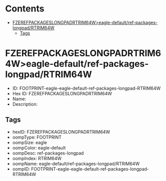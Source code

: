 



Contents
========

* [FZEREFPACKAGESLONGPADRTRIM64W>eagle-default/ref-packages-longpad/RTRIM64W](#fzerefpackageslongpadrtrim64weagle-defaultref-packages-longpadrtrim64w)
	* [Tags](#tags)

# FZEREFPACKAGESLONGPADRTRIM64W>eagle-default/ref-packages-longpad/RTRIM64W

- ID: FOOTPRINT-eagle-eagle-default-ref-packages-longpad-RTRIM64W
- Hex ID: FZEREFPACKAGESLONGPADRTRIM64W
- Name: 
- Description: 

## Tags

- hexID: FZEREFPACKAGESLONGPADRTRIM64W
- oompType: FOOTPRINT
- oompSize: eagle
- oompColor: eagle-default
- oompDesc: ref-packages-longpad
- oompIndex: RTRIM64W
- oompName: eagle-default/ref-packages-longpad/RTRIM64W
- oompID: FOOTPRINT-eagle-eagle-default-ref-packages-longpad-RTRIM64W
